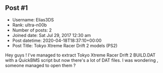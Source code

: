 ## Post #1
- Username: Elias3DS
- Rank: ultra-n00b
- Number of posts: 2
- Joined date: Sat Jul 29, 2017 12:30 am
- Post datetime: 2020-04-18T18:37:10+00:00
- Post Title: Tokyo Xtreme Racer Drift 2 models (PS2)

Hey guys ! I've managed to extract Tokyo Xtreme Racer Drift 2 BUILD.DAT with a QuickBMS script but now there's a lot of DAT files. 
I was wondering , someone managed to open them ?
